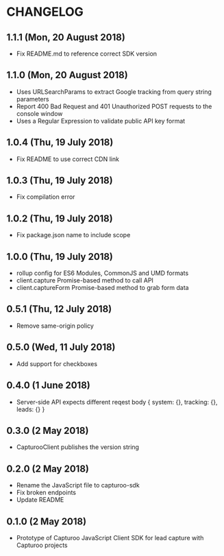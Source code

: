 # CHANGELOG
## 1.1.1 (Mon, 20 August 2018)
+ Fix README.md to reference correct SDK version

## 1.1.0 (Mon, 20 August 2018)
+ Uses URLSearchParams to extract Google tracking from query string parameters
+ Report 400 Bad Request and 401 Unauthorized POST requests to the console window
+ Uses a Regular Expression to validate public API key format

## 1.0.4 (Thu, 19 July 2018)
+ Fix README to use correct CDN link

## 1.0.3 (Thu, 19 July 2018)
+ Fix compilation error

## 1.0.2 (Thu, 19 July 2018)
+ Fix package.json name to include scope

## 1.0.0 (Thu, 19 July 2018)
+ rollup config for ES6 Modules, CommonJS and UMD formats
+ client.capture Promise-based method to call API
+ client.captureForm Promise-based method to grab form data

## 0.5.1 (Thu, 12 July 2018)
+ Remove same-origin policy

## 0.5.0 (Wed, 11 July 2018)
+ Add support for checkboxes

## 0.4.0 (1 June 2018)
+ Server-side API expects different reqest body { system: {}, tracking: {}, leads: {} }

## 0.3.0 (2 May 2018)
+ CapturooClient publishes the version string

## 0.2.0 (2 May 2018)
+ Rename the JavaScript file to capturoo-sdk
+ Fix broken endpoints
+ Update README

## 0.1.0 (2 May 2018)
+ Prototype of Capturoo JavaScript Client SDK for lead capture with Capturoo projects
